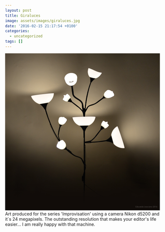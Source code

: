 ```yaml
---
layout: post
title: Giraluces
image: assets/images/giraluces.jpg
date: '2016-02-15 21:17:54 +0100'
categories:
  - uncategorized
tags: []
---
```


![Giraluces](/assets/images/giraluces.jpg)
Art produced for the series 'Improvisation' using a camera Nikon d5200 and it´s 24 megapixels. The outstanding resolution that makes your editor's life easier... I am really happy with that machine.
